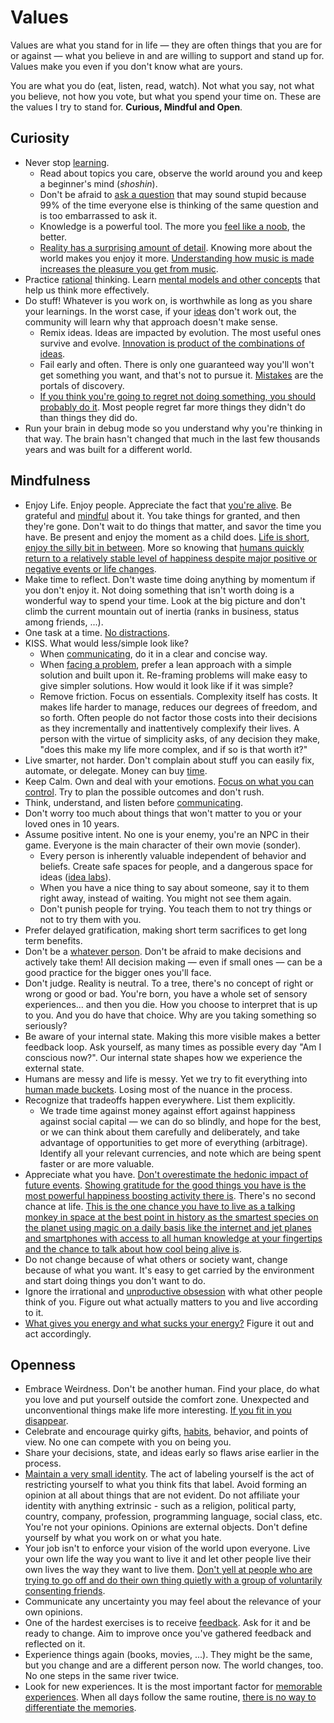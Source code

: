# Values

Values are what you stand for in life — they are often things that you are for or against — what you believe in and are willing to support and stand up for. Values make you even if you don't know what are yours.

You are what you do (eat, listen, read, watch). Not what you say, not what you believe, not how you vote, but what you spend your time on. These are the values I try to stand for. **Curious, Mindful and Open**.

## Curiosity

- Never stop [learning](learning.md).
  - Read about topics you care, observe the world around you and keep a beginner's mind (*shoshin*).
  - Don't be afraid to [ask a question](rationality.md##asking-questions) that may sound stupid because 99% of the time everyone else is thinking of the same question and is too embarrassed to ask it.
  - Knowledge is a powerful tool. The more you [feel like a noob](http://paulgraham.com/noob.html), the better.
  - [Reality has a surprising amount of detail](http://johnsalvatier.org/blog/2017/reality-has-a-surprising-amount-of-detail). Knowing more about the world makes you enjoy it more. [Understanding how music is made increases the pleasure you get from music](https://youtu.be/JbVfcZxfIZo).
- Practice [rational](rationality.md) thinking. Learn [mental models and other concepts](concepts.md) that help us think more effectively.
- Do stuff! Whatever is you work on, is worthwhile as long as you share your learnings. In the worst case, if your [ideas](random/ideas.md) don't work out, the community will learn why that approach doesn't make sense.
  - Remix ideas. Ideas are impacted by evolution. The most useful ones survive and evolve. [Innovation is product of the combinations of ideas](https://youtu.be/XUAIIQFoufs).
  - Fail early and often. There is only one guaranteed way you'll won't get something you want, and that's not to pursue it. [Mistakes](https://meta.wikimedia.org/wiki/So_you%27ve_made_a_mistake_and_it%27s_public...) are the portals of discovery.
  - [If you think you're going to regret not doing something, you should probably do it](https://blog.samaltman.com/the-days-are-long-but-the-decades-are-short). Most people regret far more things they didn't do than things they did do.
- Run your brain in debug mode so you understand why you're thinking in that way. The brain hasn't changed that much in the last few thousands years and was built for a different world.

## Mindfulness

- Enjoy Life. Enjoy people. Appreciate the fact that [you're alive](https://youtu.be/9D05ej8u-gU). Be grateful and [mindful](health.md##meditation) about it. You take things for granted, and then they're gone. Don't wait to do things that matter, and savor the time you have. Be present and enjoy the moment as a child does. [Life is short](http://paulgraham.com/vb.html), [enjoy the silly bit in between](https://youtu.be/-mu780uB7mI). More so knowing that [humans quickly return to a relatively stable level of happiness despite major positive or negative events or life changes](https://en.wikipedia.org/wiki/Hedonic_treadmill).
- Make time to reflect. Don't waste time doing anything by momentum if you don't enjoy it. Not doing something that isn't worth doing is a wonderful way to spend your time. Look at the big picture and don't climb the current mountain out of inertia (ranks in business, status among friends, ...).
- One task at a time. [No distractions](time.md##focus).
- KISS. What would less/simple look like?
  - When [communicating](communications.md), do it in a clear and concise way.
  - When [facing a problem](rationality.md#problem-solving), prefer a lean approach with a simple solution and built upon it. Re-framing problems will make easy to give simpler solutions. How would it look like if it was simple?
  - Remove friction. Focus on essentials. Complexity itself has costs. It makes life harder to manage, reduces our degrees of freedom, and so forth. Often people do not factor those costs into their decisions as they incrementally and inattentively complexify their lives. A person with the virtue of simplicity asks, of any decision they make, "does this make my life more complex, and if so is that worth it?"
- Live smarter, not harder. Don't complain about stuff you can easily fix, automate, or delegate. Money can buy [time](time.md).
- Keep Calm. Own and deal with your emotions. [Focus on what you can control](health.md#stoicism). Try to plan the possible outcomes and don't rush.
- Think, understand, and listen before [communicating](communication/communications.md).
- Don't worry too much about things that won't matter to you or your loved ones in 10 years.
- Assume positive intent. No one is your enemy, you're an NPC in their game. Everyone is the main character of their own movie (sonder).
  - Every person is inherently valuable independent of behavior and beliefs. Create safe spaces for people, and a dangerous space for ideas ([idea labs](https://mobile.twitter.com/waitbutwhy/status/1278035160454348800)).
  - When you have a nice thing to say about someone, say it to them right away, instead of waiting. You might not see them again.
  - Don't punish people for trying. You teach them to not try things or not to try them with you.
- Prefer delayed gratification, making short term sacrifices to get long term benefits.
- Don't be a [whatever person](https://medium.com/@courtneyseiter/the-tribe-of-whatever-or-how-i-learned-to-make-a-decision-8ab0a76f1f0c#.vj7olnmm5). Don't be afraid to make decisions and actively take them! All decision making — even if small ones — can be a good practice for the bigger ones you'll face.
- Don't judge. Reality is neutral. To a tree, there's no concept of right or wrong or good or bad. You're born, you have a whole set of sensory experiences... and then you die. How you choose to interpret that is up to you. And you do have that choice. Why are you taking something so seriously?
- Be aware of your internal state. Making this more visible makes a better feedback loop. Ask yourself, as many times as possible every day "Am I conscious now?". Our internal state shapes how we experience the external state.
- Humans are messy and life is messy. Yet we try to fit everything into [human made buckets](https://slatestarcodex.com/2014/11/21/the-categories-were-made-for-man-not-man-for-the-categories/). Losing most of the nuance in the process.
- Recognize that tradeoffs happen everywhere. List them explicitly.
  - We trade time against money against effort against happiness against social capital — we can do so blindly, and hope for the best, or we can think about them carefully and deliberately, and take advantage of opportunities to get more of everything (arbitrage). Identify all your relevant currencies, and note which are being spent faster or are more valuable.
- Appreciate what you have. [Don't overestimate the hedonic impact of future events](https://waitbutwhy.com/2013/11/life-is-picture-but-you-live-in-pixel.html). [Showing gratitude for the good things you have is the most powerful happiness boosting activity there is](https://youtu.be/WPPPFqsECz0). There's no second chance at life. [This is the one chance you have to live as a talking monkey in space at the best point in history as the smartest species on the planet using magic on a daily basis like the internet and jet planes and smartphones with access to all human knowledge at your fingertips and the chance to talk about how cool being alive is](https://youtu.be/VLAAy_pM-k8).
- Do not change because of what others or society want, change because of what you want. It's easy to get carried by the environment and start doing things you don't want to do.
- Ignore the irrational and [unproductive obsession](https://waitbutwhy.com/2014/06/taming-mammoth-let-peoples-opinions-run-life.html) with what other people think of you. Figure out what actually matters to you and live according to it.
- [What gives you energy and what sucks your energy?](https://twitter.com/rrhoover/status/1346268904239161344) Figure it out and act accordingly.

## Openness

- Embrace Weirdness. Don't be another human. Find your place, do what you love and put yourself outside the comfort zone. Unexpected and unconventional things make life more interesting. [If you fit in you disappear](https://twitter.com/tobi/status/1319017087948435458).
- Celebrate and encourage quirky gifts, [habits](habits.md), behavior, and points of view. No one can compete with you on being you.
- Share your decisions, state, and ideas early so flaws arise earlier in the process.
- [Maintain a very small identity](http://www.paulgraham.com/identity.html). The act of labeling yourself is the act of restricting yourself to what you think fits that label. Avoid forming an opinion at all about things that are not evident. Do not affiliate your identity with anything extrinsic - such as a religion, political party, country, company, profession, programming language, social class, etc. You're not your opinions. Opinions are external objects. Don't define yourself by what you work on or what you hate.
- Your job isn't to enforce your vision of the world upon everyone. Live your own life the way you want to live it and let other people live their own lives the way they want to live them. [Don't yell at people who are trying to go off and do their own thing quietly with a group of voluntarily consenting friends](https://slatestarcodex.com/2014/06/07/archipelago-and-atomic-communitarianism).
- Communicate any uncertainty you may feel about the relevance of your own opinions.
- One of the hardest exercises is to receive [feedback](communications.md#feedback). Ask for it and be ready to change. Aim to improve once you've gathered feedback and reflected on it.
- Experience things again (books, movies, ...). They might be the same, but you change and are a different person now. The world changes, too. No one steps in the same river twice.
- Look for new experiences. It is the most important factor for [memorable experiences](https://travelopment.com/how-to-create-memorable-experiences/). When all days follow the same routine, [there is no way to differentiate the memories](https://www.youtube.com/watch?v=zHL9GP_B30E).
